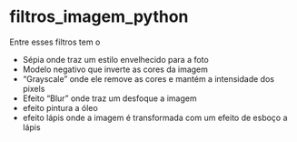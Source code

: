# filtros_imagem_python

Entre esses filtros tem o 
- Sépia onde traz um estilo envelhecido para a foto
- Modelo negativo que inverte as cores da imagem
- “Grayscale” onde ele remove as cores e mantém a intensidade dos pixels
- Efeito “Blur” onde traz um desfoque a imagem
- efeito pintura a óleo
- efeito lápis onde a imagem é transformada com um efeito de esboço a lápis
